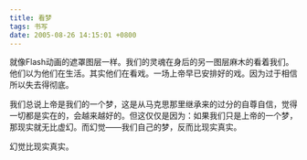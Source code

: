 ```yaml
---
title: 看梦
tags: 书写
date: 2005-08-26 14:15:01 +0800
---
```



就像Flash动画的遮罩图层一样。我们的灵魂在身后的另一图层麻木的看着我们。他们以为他们在生活。其实他们在看戏。一场上帝早已安排好的戏。因为过于相信所以失去得彻底。

我们总说上帝是我们的一个梦，这是从马克思那里继承来的过分的自尊自信，觉得一切都是实在的，会越来越好的。但这仅仅是因为：如果我们只是上帝的一个梦，那现实就无比虚幻。而幻觉——我们自己的梦，反而比现实真实。

幻觉比现实真实。

